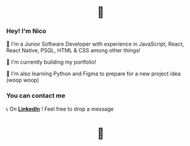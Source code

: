 <div align="center">
  
  #
  
  # 👾 

</div>

### Hey! I'm Nico


🌟 I'm a Junior Software Developer with experience in JavaScript, React, React Native, PSQL, HTML & CSS among other things! 

🌟 I'm currently building my portfolio!

🌟 I'm also learning Python and Figma to prepare for a new project idea (woop woop)

### You can contact me
📞 On **[LinkedIn](https://www.linkedin.com/in/nicolamazuryk/)** ! Feel free to drop a message 

<div align="center">
  
#

# 👾 

</div>
